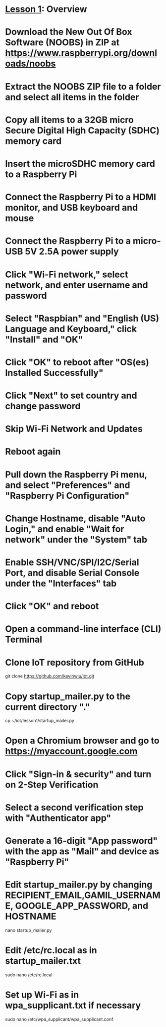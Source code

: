# <a href="https://goo.gl/4aXo9L">Lesson 1</a>: Overview

# Download the New Out Of Box Software (NOOBS) in ZIP at https://www.raspberrypi.org/downloads/noobs

# Extract the NOOBS ZIP file to a folder and select all items in the folder

# Copy all items to a 32GB micro Secure Digital High Capacity (SDHC) memory card

# Insert the microSDHC memory card to a Raspberry Pi

# Connect the Raspberry Pi to a HDMI monitor, and USB keyboard and mouse

# Connect the Raspberry Pi to a micro-USB 5V 2.5A power supply

# Click "Wi-Fi network," select network, and enter username and password

# Select "Raspbian" and "English (US) Language and Keyboard," click "Install" and "OK"

# Click "OK" to reboot after "OS(es) Installed Successfully"

# Click "Next" to set country and change password

# Skip Wi-Fi Network and Updates

# Reboot again

# Pull down the Raspberry Pi menu, and select "Preferences" and "Raspberry Pi Configuration"

# Change Hostname, disable "Auto Login," and enable "Wait for network" under the "System" tab

# Enable SSH/VNC/SPI/I2C/Serial Port, and disable Serial Console under the "Interfaces" tab

# Click "OK" and reboot

# Open a command-line interface (CLI) Terminal

# Clone IoT repository from GitHub

git clone https://github.com/kevinwlu/iot.git

# Copy startup_mailer.py to the current directory "."

cp ~/iot/lesson1/startup_mailer.py .

# Open a Chromium browser and go to https://myaccount.google.com

# Click "Sign-in & security" and turn on 2-Step Verification

# Select a second verification step with "Authenticator app"

# Generate a 16-digit "App password" with the app as "Mail" and device as "Raspberry Pi" 

# Edit startup_mailer.py by changing RECIPIENT_EMAIL,GAMIL_USERNAME, GOOGLE_APP_PASSWORD, and HOSTNAME

nano startup_mailer.py

# Edit /etc/rc.local as in startup_mailer.txt

sudo nano /etc/rc.local

# Set up Wi-Fi as in wpa_supplicant.txt if necessary

sudo nano /etc/wpa_supplicant/wpa_supplicant.conf
